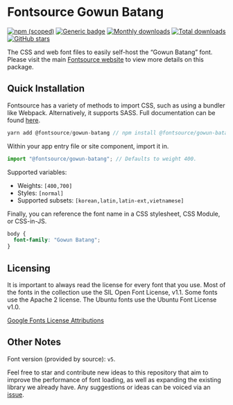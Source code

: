 # Fontsource Gowun Batang

[![npm (scoped)](https://img.shields.io/npm/v/@fontsource/gowun-batang?color=brightgreen)](https://www.npmjs.com/package/@fontsource/gowun-batang) [![Generic badge](https://img.shields.io/badge/fontsource-passing-brightgreen)](https://github.com/fontsource/fontsource) [![Monthly downloads](https://badgen.net/npm/dm/@fontsource/gowun-batang)](https://github.com/fontsource/fontsource) [![Total downloads](https://badgen.net/npm/dt/@fontsource/gowun-batang)](https://github.com/fontsource/fontsource) [![GitHub stars](https://img.shields.io/github/stars/fontsource/fontsource.svg?style=social&label=Star)](https://github.com/fontsource/fontsource/stargazers)

The CSS and web font files to easily self-host the “Gowun Batang” font. Please visit the main [Fontsource website](https://fontsource.org/fonts/gowun-batang) to view more details on this package.

## Quick Installation

Fontsource has a variety of methods to import CSS, such as using a bundler like Webpack. Alternatively, it supports SASS. Full documentation can be found [here](https://fontsource.org/docs/introduction).

```javascript
yarn add @fontsource/gowun-batang // npm install @fontsource/gowun-batang
```

Within your app entry file or site component, import it in.

```javascript
import "@fontsource/gowun-batang"; // Defaults to weight 400.
```

Supported variables:

- Weights: `[400,700]`
- Styles: `[normal]`
- Supported subsets: `[korean,latin,latin-ext,vietnamese]`

Finally, you can reference the font name in a CSS stylesheet, CSS Module, or CSS-in-JS.

```css
body {
  font-family: "Gowun Batang";
}
```

## Licensing

It is important to always read the license for every font that you use.
Most of the fonts in the collection use the SIL Open Font License, v1.1. Some fonts use the Apache 2 license. The Ubuntu fonts use the Ubuntu Font License v1.0.

[Google Fonts License Attributions](https://fonts.google.com/attribution)

## Other Notes

Font version (provided by source): `v5`.

Feel free to star and contribute new ideas to this repository that aim to improve the performance of font loading, as well as expanding the existing library we already have. Any suggestions or ideas can be voiced via an [issue](https://github.com/fontsource/fontsource/issues).
